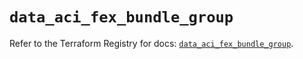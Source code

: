# `data_aci_fex_bundle_group`

Refer to the Terraform Registry for docs: [`data_aci_fex_bundle_group`](https://registry.terraform.io/providers/ciscodevnet/aci/2.17.0/docs/data-sources/fex_bundle_group).
